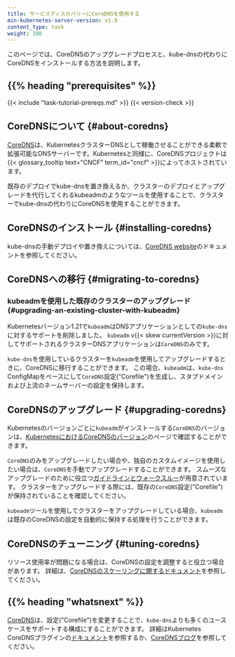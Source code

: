 ```yaml
---
title: サービスディスカバリーにCoreDNSを使用する
min-kubernetes-server-version: v1.9
content_type: task
weight: 380
---
```


<!-- overview -->
このページでは、CoreDNSのアップグレードプロセスと、kube-dnsの代わりにCoreDNSをインストールする方法を説明します。


## {{% heading "prerequisites" %}}

{{< include "task-tutorial-prereqs.md" >}} {{< version-check >}}


<!-- steps -->

## CoreDNSについて {#about-coredns}

[CoreDNS](https://coredns.io)は、KubernetesクラスターDNSとして稼働させることができる柔軟で拡張可能なDNSサーバーです。Kubernetesと同様に、CoreDNSプロジェクトは{{< glossary_tooltip text="CNCF" term_id="cncf" >}}によってホストされています。

既存のデプロイでkube-dnsを置き換えるか、クラスターのデプロイとアップグレードを代行してくれるkubeadmのようなツールを使用することで、クラスターでkube-dnsの代わりにCoreDNSを使用することができます。

## CoreDNSのインストール {#installing-coredns}

kube-dnsの手動デプロイや置き換えについては、[CoreDNS website](https://coredns.io/manual/installation/)のドキュメントを参照してください。

## CoreDNSへの移行 {#migrating-to-coredns}

### kubeadmを使用した既存のクラスターのアップグレード {#upgrading-an-existing-cluster-with-kubeadm}

Kubernetesバージョン1.21で`kubeadm`はDNSアプリケーションとしての`kube-dns`に対するサポートを削除しました。
`kubeadm` v{{< skew currentVersion >}}に対してサポートされるクラスターDNSアプリケーションは`CoreDNS`のみです。

`kube-dns`を使用しているクラスターを`kubeadm`を使用してアップグレードするときに、CoreDNSに移行することができます。
この場合、`kubeadm`は、`kube-dns` ConfigMapをベースにして`CoreDNS`設定("Corefile")を生成し、スタブドメインおよび上流のネームサーバーの設定を保持します。

## CoreDNSのアップグレード {#upgrading-coredns}

Kubernetesのバージョンごとに`kubeadm`がインストールする`CoreDNS`のバージョンは、[KubernetesにおけるCoreDNSのバージョン](https://github.com/coredns/deployment/blob/master/kubernetes/CoreDNS-k8s_version.md)のページで確認することができます。


`CoreDNS`のみをアップグレードしたい場合や、独自のカスタムイメージを使用したい場合は、`CoreDNS`を手動でアップグレードすることができます。
スムーズなアップグレードのために役立つ[ガイドラインとウォークスルー](https://github.com/coredns/deployment/blob/master/kubernetes/Upgrading_CoreDNS.md)が用意されています。
クラスターをアップグレードする際には、既存の`CoreDNS`設定("Corefile")が保持されていることを確認してください。

`kubeadm`ツールを使用してクラスターをアップグレードしている場合、`kubeadm`は既存のCoreDNSの設定を自動的に保持する処理を行うことができます。

## CoreDNSのチューニング {#tuning-coredns}

リソース使用率が問題になる場合は、CoreDNSの設定を調整すると役立つ場合があります。
詳細は、[CoreDNSのスケーリングに関するドキュメント](https://github.com/coredns/deployment/blob/master/kubernetes/Scaling_CoreDNS.md)を参照してください。

## {{% heading "whatsnext" %}}


[CoreDNS](https://coredns.io)は、設定("Corefile")を変更することで、`kube-dns`よりも多くのユースケースをサポートする構成にすることができます。
詳細はKubernetes CoreDNSプラグインの[ドキュメント](https://coredns.io/plugins/kubernetes/)を参照するか、[CoreDNSブログ](https://coredns.io/2017/05/08/custom-dns-entries-for-kubernetes/)を参照してください。


